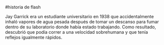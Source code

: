 #historia de flash


Jay Garrick era un estudiante universitario en 1938 que accidentalmente inhaló vapores de agua pesada después 
de tomar un descanso para fumar dentro de su laboratorio donde había estado trabajando. Como resultado, 
descubrió que podía correr a una velocidad sobrehumana y que tenía reflejos igualmente rápidos.
